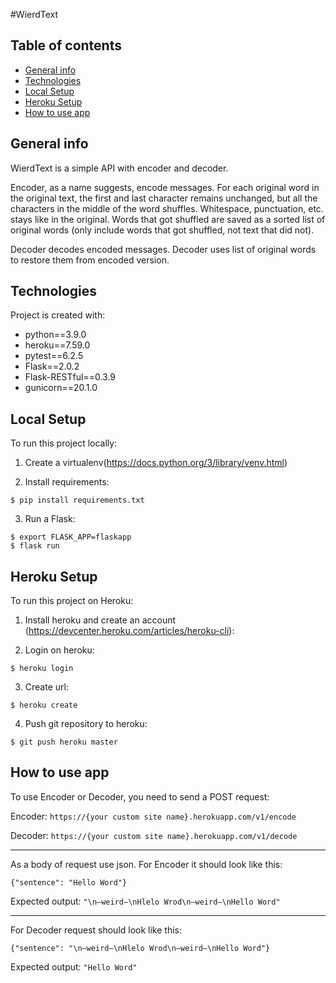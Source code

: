 #WierdText

## Table of contents
* [General info](#general-info)
* [Technologies](#technologies)
* [Local Setup](#local-setup)
* [Heroku Setup](#heroku-setup)
* [How to use app](#how-to-use-app)


## General info
WierdText is a simple API with encoder and decoder.

Encoder, as a name suggests, encode messages.
For each original word in the original text, the first and last character
remains unchanged, but all the characters in the middle of the word shuffles.
Whitespace, punctuation, etc. stays like in the original.
Words that got shuffled are saved as a sorted list of original words (only
include words that got shuffled, not text that did not).

Decoder decodes encoded messages.
Decoder uses list of original words to restore them from encoded version.
	
## Technologies
Project is created with:
* python==3.9.0
* heroku==7.59.0
* pytest==6.2.5
* Flask==2.0.2
* Flask-RESTful==0.3.9
* gunicorn==20.1.0
	
## Local Setup
To run this project locally:

1. Create a virtualenv(https://docs.python.org/3/library/venv.html)

2. Install requirements:
```
$ pip install requirements.txt
```

3. Run a Flask:
```
$ export FLASK_APP=flaskapp
$ flask run
```


## Heroku Setup
To run this project on Heroku:


1. Install heroku and create an account
(https://devcenter.heroku.com/articles/heroku-cli):

2. Login on heroku:
```
$ heroku login
```

3. Create url:
```
$ heroku create
```

4. Push git repository to heroku:
```
$ git push heroku master
```


## How to use app

To use Encoder or Decoder, you need to send a POST request:

Encoder: ```https://{your custom site name}.herokuapp.com/v1/encode```

Decoder: ```https://{your custom site name}.herokuapp.com/v1/decode```

---------------------------------------------------
As a body of request use json. For Encoder it should look like this:
```
{"sentence": "Hello Word"}
```
Expected output: ```"\n—weird—\nHlelo Wrod\n—weird—\nHello Word"```

---------------------------------------------------
For Decoder request should look like this:
```
{"sentence": "\n—weird—\nHlelo Wrod\n—weird—\nHello Word"}
```
Expected output: ```"Hello Word"```
